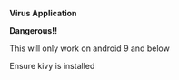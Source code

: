 **Virus Application**

**Dangerous!!**

This will only work on android 9 and below

Ensure kivy is installed 
